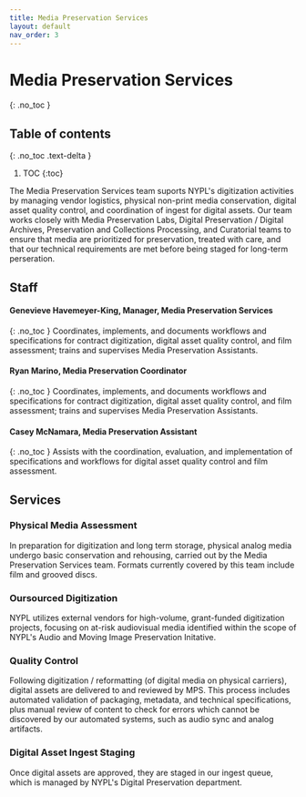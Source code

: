```yaml
---
title: Media Preservation Services
layout: default
nav_order: 3
---
```


# Media Preservation Services
{: .no_toc }

## Table of contents
{: .no_toc .text-delta }

1. TOC
{:toc}

The Media Preservation Services team suports NYPL's digitization activities by managing vendor logistics, physical non-print media conservation, digital asset quality control, and coordination of ingest for digital assets. Our team works closely with Media Preservation Labs, Digital Preservation / Digital Archives, Preservation and Collections Processing, and Curatorial teams to ensure that media are prioritized for preservation, treated with care, and that our technical requirements are met before being staged for long-term perseration.

## Staff
#### Genevieve Havemeyer-King, Manager, Media Preservation Services
{: .no_toc }
Coordinates, implements, and documents workflows and specifications for contract digitization, digital asset quality control, and film assessment; trains and supervises Media Preservation Assistants.

#### Ryan Marino, Media Preservation Coordinator
{: .no_toc }
Coordinates, implements, and documents workflows and specifications for contract digitization, digital asset quality control, and film assessment; trains and supervises Media Preservation Assistants.

#### Casey McNamara, Media Preservation Assistant
{: .no_toc }
Assists with the coordination, evaluation, and implementation of specifications and workflows for digital asset quality control and film assessment.

## Services

### Physical Media Assessment
In preparation for digitization and long term storage, physical analog media undergo basic conservation and rehousing, carried out by the Media Preservation Services team. Formats currently covered by this team include film and grooved discs.  

### Oursourced Digitization
NYPL utilizes external vendors for high-volume, grant-funded digitization projects, focusing on at-risk audiovisual media identified within the scope of NYPL's Audio and Moving Image Preservation Initative.

### Quality Control
Following digitization / reformatting (of digital media on physical carriers), digital assets are delivered to and reviewed by MPS. This process includes automated validation of packaging, metadata, and technical specifications, plus manual review of content to check for errors which cannot be discovered by our automated systems, such as audio sync and analog artifacts.

### Digital Asset Ingest Staging
Once digital assets are approved, they are staged in our ingest queue, which is managed by NYPL's Digital Preservation department. 


